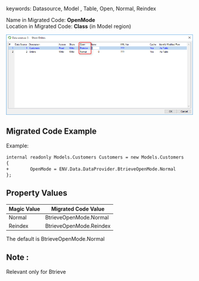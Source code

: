 ﻿keywords: Datasource, Model , Table, Open, Normal, Reindex


Name in Migrated Code: **OpenMode**  
Location in Migrated Code: **Class** (in Model region)  

![](2017-11-28_16h23_05.png)

## Migrated Code Example 

Example:
```csdiff
internal readonly Models.Customers Customers = new Models.Customers
{ 
+        OpenMode = ENV.Data.DataProvider.BtrieveOpenMode.Normal
};
```  

## Property Values

| Magic Value| Migrated Code Value     |
|------------|-------------------------|
| Normal     | BtrieveOpenMode.Normal  |
| Reindex    | BtrieveOpenMode.Reindex |

The default is BtrieveOpenMode.Normal

## Note :
Relevant only for Btrieve

